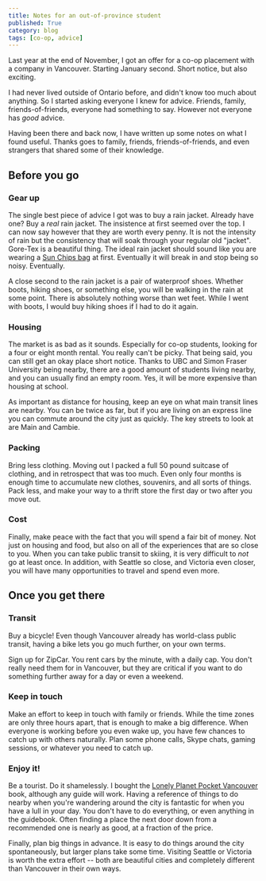 ```yaml
---
title: Notes for an out-of-province student
published: True
category: blog
tags: [co-op, advice]
---
```


Last year at the end of November, I got an offer for a co-op placement with a
company in Vancouver. Starting January second. Short notice, but also exciting.

I had never lived outside of Ontario before, and didn't know too much about
anything. So I started asking everyone I knew for advice. Friends, family,
friends-of-friends, everyone had something to say. However not everyone has
_good_ advice.

Having been there and back now, I have written up some notes on what I found
useful. Thanks goes to family, friends, friends-of-friends, and even strangers
that shared some of their knowledge.


## Before you go
### Gear up

The single best piece of advice I got was to buy a rain jacket. Already have
one? Buy a _real_ rain jacket. The insistence at first seemed over the top. I
can now say however that they are worth every penny. It is not the intensity of
rain but the consistency that will soak through your regular old "jacket".
Gore-Tex is a beautiful thing. The ideal rain jacket should sound like you are
wearing a
[Sun Chips bag](https://en.wikipedia.org/wiki/Sun_Chips#Noise_complaints) at
first. Eventually it will break in and stop being so noisy. Eventually.

A close second to the rain jacket is a pair of waterproof shoes. Whether boots,
hiking shoes, or something else, you will be walking in the rain at some point.
There is absolutely nothing worse than wet feet. While I went with boots, I
would buy hiking shoes if I had to do it again.


### Housing

The market is as bad as it sounds. Especially for co-op students, looking for a
four or eight month rental. You really can't be picky. That being said, you can
still get an okay place short notice. Thanks to UBC and Simon Fraser University
being nearby, there are a good amount of students living nearby, and you can
usually find an empty room. Yes, it will be more expensive than housing at
school.

As important as distance for housing, keep an eye on what main transit lines
are nearby. You can be twice as far, but if you are living on an express line
you can commute around the city just as quickly. The key streets to look at are
Main and Cambie.


### Packing

Bring less clothing. Moving out I packed a full 50 pound suitcase of clothing,
and in retrospect that was too much. Even only four months is enough time to
accumulate new clothes, souvenirs, and all sorts of things. Pack less, and make
your way to a thrift store the first day or two after you move out.


### Cost

Finally, make peace with the fact that you will spend a fair bit of money. Not
just on housing and food, but also on all of the experiences that are so close
to you. When you can take public transit to skiing, it is very difficult to
_not_ go at least once. In addition, with Seattle so close, and Victoria even
closer, you will have many opportunities to travel and spend even more.


## Once you get there
### Transit

Buy a bicycle! Even though Vancouver already has world-class public transit,
having a bike lets you go much further, on your own terms.

Sign up for ZipCar. You rent cars by the minute, with a daily cap. You
don't really need them for in Vancouver, but they are critical if you want to
do something further away for a day or even a weekend.


### Keep in touch

Make an effort to keep in touch with family or friends. While the time zones
are only three hours apart, that is enough to make a big difference. When
everyone is working before you even wake up, you have few chances to catch up
with others naturally. Plan some phone calls, Skype chats, gaming sessions, or
whatever you need to catch up.


### Enjoy it!

Be a tourist. Do it shamelessly. I bought the
[Lonely Planet Pocket Vancouver](https://shop.lonelyplanet.com/products/pocket-vancouver-2)
book, although any guide will work. Having a reference of things to do nearby
when you're wandering around the city is fantastic for when you have a lull in
your day. You don't have to do everything, or even anything in the guidebook.
Often finding a place the next door down from a recommended one is nearly as
good, at a fraction of the price.

Finally, plan big things in advance. It is easy to do things around the city
spontaneously, but larger plans take some time. Visiting Seattle or
Victoria is worth the extra effort -- both are beautiful cities and completely
different than Vancouver in their own ways.

